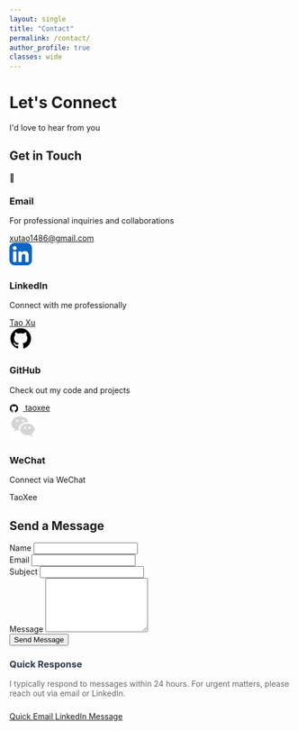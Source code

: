 ```yaml
---
layout: single
title: "Contact"
permalink: /contact/
author_profile: true
classes: wide
---
```


<!-- 
OLD DUPLICATED CSS - MOVED TO assets/css/main.scss
TODO: Remove this commented block after confirming new CSS classes work

<style>
  .page__title { display: none !important; }
  .page__meta { display: none !important; }
  
  .about-grid {
    display: grid !important;
    grid-template-columns: repeat(auto-fit, minmax(300px, 1fr)) !important;
    gap: 1.5rem !important;
    margin: 3rem 0 !important;
    width: 100% !important;
    max-width: 100% !important;
  }
  
  .about-card {
    background: white !important;
    padding: 1.2rem 1.2rem !important;
    border-radius: 12px !important;
    box-shadow: 0 4px 6px rgba(0, 0, 0, 0.07) !important;
    border: 4px solid #e9ecef !important;
    transition: transform 0.3s ease, box-shadow 0.3s ease !important;
    min-height: 180px !important;
    max-height: none !important;
    display: flex !important;
    flex-direction: column !important;
    overflow: hidden !important;
    word-wrap: break-word !important;
    box-sizing: border-box !important;
  }
  
  .about-card:hover {
    transform: translateY(-2px) !important;
    box-shadow: 0 8px 20px rgba(0, 0, 0, 0.15) !important;
  }
  
  .about-card h3 {
    color: #007AFF !important;
    margin: 0 0 0.8rem 0 !important;
    font-size: 1.2rem !important;
    font-weight: 600 !important;
    line-height: 1.3 !important;
    word-wrap: break-word !important;
  }
  
  .about-card p {
    color: #666 !important;
    line-height: 1.5 !important;
    font-size: 0.95rem !important;
    flex-grow: 1 !important;
    margin: 0 !important;
    overflow: hidden !important;
    word-wrap: break-word !important;
    hyphens: auto !important;
  }
  
  @media (max-width: 768px) {
    .about-grid {
      grid-template-columns: 1fr !important;
      gap: 1rem !important;
    }
    .about-card {
      padding: 1.2rem !important;
    }
  }
</style>
-->

<div class="hero-section hero-section--contact">
  <h1 class="hero__title">Let's Connect</h1>
  <p class="hero__subtitle">I'd love to hear from you</p>
</div>

<!-- OLD INLINE STYLES - REPLACED WITH CSS CLASSES
TODO: Remove after confirming new classes work

<div style="background: linear-gradient(135deg, #667eea 0%, #764ba2 100%); color: white; padding: 5rem 2rem; margin: 0 0 4rem 0; text-align: center; border-radius: 0 0 30px 30px; box-shadow: 0 10px 30px rgba(102, 126, 234, 0.3);">
  <h1 style="font-size: 4rem; font-weight: 700; margin-bottom: 1.5rem; color: white; text-shadow: 0 2px 4px rgba(0,0,0,0.1); letter-spacing: -0.02em;">Let's Connect</h1>
  <p style="font-size: 1.5rem; font-weight: 400; opacity: 0.95; max-width: 600px; margin: 0 auto;">I'd love to hear from you</p>
</div>
-->

<div class="content-container">

<h2 class="section-title section-title--contact">
  <span class="gradient-text">Get in Touch</span>
</h2>

<!-- OLD INLINE STYLES - REPLACED WITH CSS CLASSES
TODO: Remove after confirming new classes work

<div style="max-width: 800px; margin: 0 auto; padding: 0 2rem;">
<h2 style="font-size: 2.5rem; font-weight: 600; color: #2d3748; margin: 3rem 0 2rem 0; text-align: center;">
  <span style="background: linear-gradient(135deg, #667eea, #764ba2); -webkit-background-clip: text; -webkit-text-fill-color: transparent; background-clip: text;">Get in Touch</span>
</h2>
-->

<div class="about-grid">

<div class="about-card contact-card">
  <div class="contact-card__icon">📧</div>
  <h3 class="contact-card__title">Email</h3>
  <p class="contact-card__description">For professional inquiries and collaborations</p>
  <a href="mailto:xutao1486@gmail.com" class="contact-card__link">
    xutao1486@gmail.com
  </a>
</div>

<!-- <div class="about-card contact-card">
  <div class="contact-card__icon">🌍</div>
  <h3 class="contact-card__title">Work Authorization</h3>
  <p class="contact-card__description">Legally authorized to work in</p>
  <div class="work-auth">
    <div>🇨🇳 China</div>
    <div>🇸🇬 Singapore</div>
    <div>🇦🇺 Australia</div>
    <div>💻 Remote</div>
  </div>
</div> -->

<div class="about-card contact-card">
  <div class="contact-card__icon">
    <img src="/assets/images/linkedin-logo.svg" alt="LinkedIn" width="40" height="40">
  </div>
  <h3 class="contact-card__title">LinkedIn</h3>
  <p class="contact-card__description">Connect with me professionally</p>
  <a href="https://www.linkedin.com/in/tao-xee" target="_blank" class="contact-card__link">
    <span class="iconify" data-icon="tabler:brand-linkedin"></span> Tao Xu
  </a>
</div>

<div class="about-card contact-card">
  <div class="contact-card__icon">
    <img src="/assets/images/github-logo.svg" alt="GitHub" width="40" height="40">
  </div>
  <h3 class="contact-card__title">GitHub</h3>
  <p class="contact-card__description">Check out my code and projects</p>
  <a href="https://github.com/taoxee" target="_blank" class="contact-card__link">
    <img src="/assets/images/github-logo.svg" alt="GitHub" width="16" height="16" style="vertical-align: middle; margin-right: 0.5rem;"> taoxee
  </a>
</div>

<div class="about-card contact-card">
  <div class="contact-card__icon">
    <img src="/assets/images/wechat-logo.svg" alt="WeChat" width="48" height="48">
  </div>
  <h3 class="contact-card__title">WeChat</h3>
  <p class="contact-card__description">Connect via WeChat</p>
  <div class="contact-card__link">
    <span class="iconify" data-icon="mingcute:wechat-line"></span> TaoXee
  </div>
</div>

</div>

<h2 class="section-title section-title--contact">
  <span class="gradient-text">Send a Message</span>
</h2>

<div class="about-card">
  
<form action="https://formspree.io/f/xutao1486@gmail.com" method="POST" class="contact-form">
  
  <div class="form-row">
    <div>
      <label for="name" class="form-label">Name</label>
      <input type="text" id="name" name="name" required class="form-input">
    </div>
    <div>
      <label for="email" class="form-label">Email</label>
      <input type="email" id="email" name="email" required class="form-input">
    </div>
  </div>
  
  <div>
    <label for="subject" class="form-label">Subject</label>
    <input type="text" id="subject" name="subject" required class="form-input">
  </div>
  
  <div>
    <label for="message" class="form-label">Message</label>
    <textarea id="message" name="message" rows="6" required class="form-textarea"></textarea>
  </div>
  
  <button type="submit" class="btn btn--submit">
    Send Message
  </button>
  
</form>

<!-- OLD FORM STYLES - REPLACED WITH CSS CLASSES
TODO: Remove after confirming new classes work

<form action="https://formspree.io/f/xutao1486@gmail.com" method="POST" style="display: grid; gap: 1.5rem;">
  <div style="display: grid; grid-template-columns: 1fr 1fr; gap: 1rem;">
    <div>
      <label for="name" style="display: block; margin-bottom: 0.5rem; color: #2d3748; font-weight: 600;">Name</label>
      <input type="text" id="name" name="name" required style="width: 100%; padding: 0.75rem; border: 2px solid #e2e8f0; border-radius: 8px; font-size: 1rem; transition: border-color 0.2s;">
    </div>
    <div>
      <label for="email" style="display: block; margin-bottom: 0.5rem; color: #2d3748; font-weight: 600;">Email</label>
      <input type="email" id="email" name="email" required style="width: 100%; padding: 0.75rem; border: 2px solid #e2e8f0; border-radius: 8px; font-size: 1rem; transition: border-color 0.2s;">
    </div>
  </div>
  <div>
    <label for="subject" style="display: block; margin-bottom: 0.5rem; color: #2d3748; font-weight: 600;">Subject</label>
    <input type="text" id="subject" name="subject" required style="width: 100%; padding: 0.75rem; border: 2px solid #e2e8f0; border-radius: 8px; font-size: 1rem; transition: border-color 0.2s;">
  </div>
  <div>
    <label for="message" style="display: block; margin-bottom: 0.5rem; color: #2d3748; font-weight: 600;">Message</label>
    <textarea id="message" name="message" rows="6" required style="width: 100%; padding: 0.75rem; border: 2px solid #e2e8f0; border-radius: 8px; font-size: 1rem; resize: vertical; transition: border-color 0.2s;"></textarea>
  </div>
  <button type="submit" style="background: linear-gradient(135deg, #667eea, #764ba2); color: white; padding: 1rem 2rem; border: none; border-radius: 8px; font-size: 1rem; font-weight: 600; cursor: pointer; transition: transform 0.2s; box-shadow: 0 4px 6px rgba(102, 126, 234, 0.3);">
    Send Message
  </button>
</form>
-->

</div>

<div class="about-card quick-response">
  <h3 style="color: #2d3748; margin-bottom: 1rem;">Quick Response</h3>
  <p style="color: #666; margin-bottom: 1.5rem;">I typically respond to messages within 24 hours. For urgent matters, please reach out via email or LinkedIn.</p>
  
  <div class="quick-response__actions">
    <a href="mailto:xutao1486@gmail.com" class="btn btn--blue">
      Quick Email
    </a>
    <a href="https://www.linkedin.com/in/tao-xee" target="_blank" class="btn btn--linkedin">
      LinkedIn Message
    </a>
  </div>
</div>

<!-- OLD QUICK RESPONSE STYLES - REPLACED WITH CSS CLASSES
TODO: Remove after confirming new classes work

<div class="about-card" style="text-align: center; background: #f8f9fa;">
  <h3 style="color: #2d3748; margin-bottom: 1rem;">Quick Response</h3>
  <p style="color: #666; margin-bottom: 1.5rem;">I typically respond to messages within 24 hours. For urgent matters, please reach out via email or LinkedIn.</p>
  <div style="display: flex; justify-content: center; gap: 1rem; flex-wrap: wrap;">
    <a href="mailto:xutao1486@gmail.com" style="background: #007AFF; color: white; padding: 0.75rem 1.5rem; border-radius: 25px; text-decoration: none; font-weight: 600; transition: background 0.2s;">Quick Email</a>
    <a href="https://www.linkedin.com/in/tao-xee" target="_blank" style="background: #0077B5; color: white; padding: 0.75rem 1.5rem; border-radius: 25px; text-decoration: none; font-weight: 600; transition: background 0.2s;">LinkedIn Message</a>
  </div>
</div>
-->

</div>

<!-- <style>
  .page__content h2 {
    color: #1d1d1f;
    font-weight: 600;
    font-size: 2rem;
    margin-top: 3rem;
    margin-bottom: 1.5rem;
    border-bottom: 2px solid #007AFF;
    padding-bottom: 0.5rem;
  }
  
  .page__content h3 {
    color: #333;
    font-weight: 600;
    font-size: 1.5rem;
    margin-top: 2rem;
    margin-bottom: 1rem;
  }
  
  .page__content h4 {
    font-weight: 600;
    font-size: 1.1rem;
    margin-bottom: 0.5rem;
  }
  
  .page__content p {
    font-size: 1.1rem;
    line-height: 1.7;
    color: #515151;
  }
  
  .page__content {
    font-family: -apple-system, BlinkMacSystemFont, 'Segoe UI', Roboto, Oxygen, Ubuntu, Cantarell, sans-serif;
  }
</style>  -->